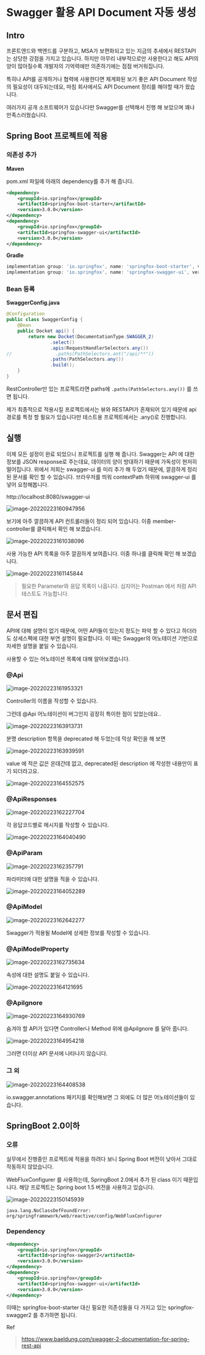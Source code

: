 # Swagger 활용 API Document 자동 생성

## Intro

프론트엔드와 백엔드를 구분하고, MSA가 보편화되고 있는 지금의 추세에서 RESTAPI는 상당한 강점을 가지고 있습니다. 하지만 아무리 내부적으로만 사용한다고 해도 API의 양이 많아질수록 개발자의 기억력에만 의존하기에는 점점 버거워집니다.

특히나 API를 공개하거나 협력에 사용한다면 체계화된 보기 좋은 API Document 작성의 필요성이 대두되는데요, 마침 회사에서도 API Document 정리를 해야할 때가 왔습니다.

여러가지 공개 소프트웨어가 있습니다만 Swagger를 선택해서 진행 해 보았으며 꽤나 만족스러웠습니다.

## Spring Boot 프로젝트에 적용

### 의존성 추가

**Maven**

pom.xml 파일에 아래의 dependency를 추가 해 줍니다.

```xml
<dependency>
    <groupId>io.springfox</groupId>
    <artifactId>springfox-boot-starter</artifactId>
    <version>3.0.0</version>
</dependency>
<dependency>
    <groupId>io.springfox</groupId>
    <artifactId>springfox-swagger-ui</artifactId>
    <version>3.0.0</version>
</dependency>
```

**Gradle**

```groovy
implementation group: 'io.springfox', name: 'springfox-boot-starter', version: '3.0.0'
implementation group: 'io.springfox', name: 'springfox-swagger-ui', version: '3.0.0'
```

### Bean 등록

**SwaggerConfig.java**

```java
@Configuration
public class SwaggerConfig {
    @Bean
    public Docket api() {
        return new Docket(DocumentationType.SWAGGER_2)
                .select()
                .apis(RequestHandlerSelectors.any())
//                .paths(PathSelectors.ant("/api/**"))
                .paths(PathSelectors.any())
                .build();
    }
}
```

RestController만 있는 프로젝트라면 paths에 `.paths(PathSelectors.any())` 를 쓰면 됩니다. 

제가 최종적으로 적용시킬 프로젝트에서는 뷰와 RESTAPI가 혼재되어 있기 때문에 api 경로를 특정 할 필요가 있습니다만 테스트용 프로젝트에서는 .any()로 진행합니다.

## 실행

이제 모든 설정이 완료 되었으니 프로젝트를 실행 해 줍니다. Swagger는 API 에 대한 정보를 JSON response로 주는데요, 데이터의 양이 방대하기 때문에 가독성이 현저히 떨어집니다. 위에서 저희는 swagger-ui 를 미리 추가 해 두었기 때문에, 깔끔하게 정리된 문서를 확인 할 수 있습니다.  브라우저를 띄워 contextPath 하위에 swagger-ui 를 넣어 요청해봅니다.

http://localhost:8080/swagger-ui

![image-20220223160947956](https://raw.githubusercontent.com/Shane-Park/mdblog/main/devops/Swagger.assets/image-20220223160947956.png)

보기에 아주 깔끔하게 API 컨트롤러들이 정리 되어 있습니다. 이중 member-controller를 클릭해서 확인 해 보겠습니다.

![image-20220223161038096](https://raw.githubusercontent.com/Shane-Park/mdblog/main/devops/Swagger.assets/image-20220223161038096.png)

사용 가능한 API 목록을 아주 깔끔하게 보여줍니다. 이중 하나를 클릭해 확인 해 보겠습니다.

![image-20220223161145844](https://raw.githubusercontent.com/Shane-Park/mdblog/main/devops/Swagger.assets/image-20220223161145844.png)

> 필요한 Parameter와 응답 목록이 나옵니다. 심지어는 Postman 에서 처럼 API 테스트도 가능합니다.

## 문서 편집

API에 대해 설명이 없기 때문에, 어떤 API들이 있는지 정도는 파악 할 수 있다고 하더라도 상세스펙에 대한 부연 설명이 필요합니다. 이 때는 Swagger의 어노테이션 기반으로 자세한 설명을 붙일 수 있습니다.

사용할 수 있는 어노테이션 목록에 대해 알아보겠습니다.

### @Api

![image-20220223161953321](https://raw.githubusercontent.com/Shane-Park/mdblog/main/devops/Swagger.assets/image-20220223161953321.png)

Controller의 이름을 작성할 수 있습니다. 

그런데 @Api 어노테이션이 버그인지 굉장히 특이한 점이 있었는데요..

![image-20220223163913731](https://raw.githubusercontent.com/Shane-Park/mdblog/main/devops/Swagger.assets/image-20220223163913731.png)

분명 description 항목을 deprecated 해 두었는데 막상 확인을 해 보면

![image-20220223163939591](https://raw.githubusercontent.com/Shane-Park/mdblog/main/devops/Swagger.assets/image-20220223163939591.png)

value 에 적은 값은 온데간데 없고, deprecated된 description 에 작성한 내용만이 표기 되더라고요.

![image-20220223164552575](https://raw.githubusercontent.com/Shane-Park/mdblog/main/devops/Swagger.assets/image-20220223164552575.png)

### @ApiResponses

![image-20220223162227704](https://raw.githubusercontent.com/Shane-Park/mdblog/main/devops/Swagger.assets/image-20220223162227704.png)

각 응답코드별로 메시지를 작성할 수 있습니다.

![image-20220223164040490](https://raw.githubusercontent.com/Shane-Park/mdblog/main/devops/Swagger.assets/image-20220223164040490.png)

### @ApiParam

![image-20220223162357791](https://raw.githubusercontent.com/Shane-Park/mdblog/main/devops/Swagger.assets/image-20220223162357791.png)

파라미터에 대한 설명을 적을 수 있습니다.

![image-20220223164052289](https://raw.githubusercontent.com/Shane-Park/mdblog/main/devops/Swagger.assets/image-20220223164052289.png)

### @ApiModel

![image-20220223162642277](https://raw.githubusercontent.com/Shane-Park/mdblog/main/devops/Swagger.assets/image-20220223162642277.png)

Swagger가 적용될 Model에 상세한 정보를 작성할 수 있습니다.

### @ApiModelProperty

![image-20220223162735634](https://raw.githubusercontent.com/Shane-Park/mdblog/main/devops/Swagger.assets/image-20220223162735634.png)

속성에 대한 설명도 붙일 수 있습니다.

![image-20220223164121695](https://raw.githubusercontent.com/Shane-Park/mdblog/main/devops/Swagger.assets/image-20220223164121695.png)

### @ApiIgnore

![image-20220223164930769](https://raw.githubusercontent.com/Shane-Park/mdblog/main/devops/Swagger.assets/image-20220223164930769.png)

숨겨야 할 API가 있다면 Controller나 Method 위에 @ApiIgnore 를 달아 줍니다.

![image-20220223164954218](https://raw.githubusercontent.com/Shane-Park/mdblog/main/devops/Swagger.assets/image-20220223164954218.png)

그러면 더이상 API 문서에 나타나지 않습니다.

### 그 외

![image-20220223164408538](https://raw.githubusercontent.com/Shane-Park/mdblog/main/devops/Swagger.assets/image-20220223164408538.png)

io.swagger.annotations 패키지를 확인해보면 그 외에도 더 많은 어노테이션들이 있습니다.

## SpringBoot 2.0이하

### 오류

실무에서 진행중인 프로젝트에 적용을 하려다 보니 Spring Boot 버전이 낮아서 그대로 작동하지 않았습니다.

WebFluxConfigurer 를 사용하는데, SpringBoot 2.0에서 추가 된 class 이기 때문입니다. 해당 프로젝트는 Spring boot 1.5 버전을 사용하고 있습니다.

![image-20220223150145939](https://raw.githubusercontent.com/Shane-Park/mdblog/main/devops/Swagger.assets/image-20220223150145939.png)

```
java.lang.NoClassDefFoundError: org/springframework/web/reactive/config/WebFluxConfigurer
```

### Dependency

```xml
<dependency>
    <groupId>io.springfox</groupId>
    <artifactId>springfox-swagger2</artifactId>
    <version>3.0.0</version>
</dependency>
<dependency>
    <groupId>io.springfox</groupId>
    <artifactId>springfox-swagger-ui</artifactId>
    <version>3.0.0</version>
</dependency>
```

이때는 springfox-boot-starter 대신 필요한 의존성들을 다 가지고 있는 springfox-swagger2 를 추가하면 됩니다.

Ref

> https://www.baeldung.com/swagger-2-documentation-for-spring-rest-api

